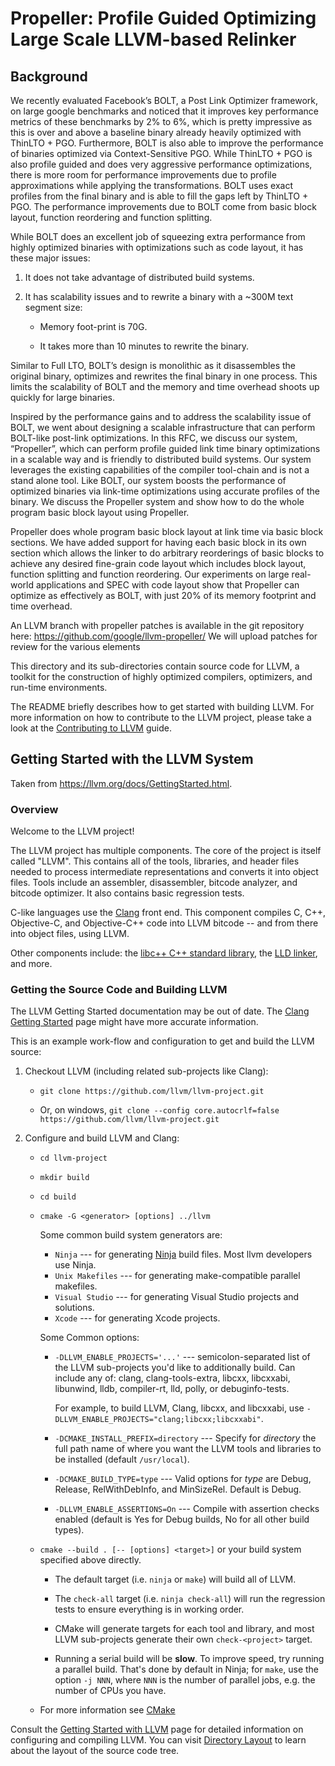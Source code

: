 # Propeller: Profile Guided Optimizing Large Scale LLVM-based Relinker

## Background

We recently evaluated Facebook’s BOLT, a Post Link Optimizer
framework, on large google benchmarks and noticed that it improves key
performance metrics of these benchmarks by 2% to 6%, which is pretty
impressive as this is over and above a baseline binary already heavily
optimized with ThinLTO + PGO. Furthermore, BOLT is also able to
improve the performance of binaries optimized via Context-Sensitive
PGO. While ThinLTO + PGO is also profile guided and does very
aggressive performance optimizations, there is more room for
performance improvements due to profile approximations while applying
the transformations. BOLT uses exact profiles from the final binary
and is able to fill the gaps left by ThinLTO + PGO. The performance
improvements due to BOLT come from basic block layout, function
reordering and function splitting.

While BOLT does an excellent job of squeezing extra performance from highly optimized
binaries with optimizations such as code layout, it has these major issues:

1. It does not take advantage of distributed build systems.

2. It has scalability issues and to rewrite a binary with a ~300M text segment size:

   * Memory foot-print is 70G.
   
   * It takes more than 10 minutes to rewrite the binary.

Similar to Full LTO, BOLT’s design is monolithic as it disassembles
the original binary, optimizes and rewrites the final binary in one
process. This limits the scalability of BOLT and the memory and time
overhead shoots up quickly for large binaries.

Inspired by the performance gains and to address the scalability issue
of BOLT, we went about designing a scalable infrastructure that can
perform BOLT-like post-link optimizations. In this RFC, we discuss our
system, “Propeller”, which can perform profile guided link time binary
optimizations in a scalable way and is friendly to distributed build
systems. Our system leverages the existing capabilities of the
compiler tool-chain and is not a stand alone tool. Like BOLT, our
system boosts the performance of optimized binaries via link-time
optimizations using accurate profiles of the binary. We discuss the
Propeller system and show how to do the whole program basic block
layout using Propeller.

Propeller does whole program basic block layout at link time via basic
block sections. We have added support for having each basic block in
its own section which allows the linker to do arbitrary reorderings of
basic blocks to achieve any desired fine-grain code layout which
includes block layout, function splitting and function reordering.
Our experiments on large real-world applications and SPEC with code
layout show that Propeller can optimize as effectively as BOLT, with
just 20% of its memory footprint and time overhead.

An LLVM branch with propeller patches is available in the git
repository here: https://github.com/google/llvm-propeller/ We will
upload patches for review for the various elements



This directory and its sub-directories contain source code for LLVM,
a toolkit for the construction of highly optimized compilers,
optimizers, and run-time environments.

The README briefly describes how to get started with building LLVM.
For more information on how to contribute to the LLVM project, please
take a look at the
[Contributing to LLVM](https://llvm.org/docs/Contributing.html) guide.

## Getting Started with the LLVM System

Taken from https://llvm.org/docs/GettingStarted.html.

### Overview

Welcome to the LLVM project!

The LLVM project has multiple components. The core of the project is
itself called "LLVM". This contains all of the tools, libraries, and header
files needed to process intermediate representations and converts it into
object files.  Tools include an assembler, disassembler, bitcode analyzer, and
bitcode optimizer.  It also contains basic regression tests.

C-like languages use the [Clang](http://clang.llvm.org/) front end.  This
component compiles C, C++, Objective-C, and Objective-C++ code into LLVM bitcode
-- and from there into object files, using LLVM.

Other components include:
the [libc++ C++ standard library](https://libcxx.llvm.org),
the [LLD linker](https://lld.llvm.org), and more.

### Getting the Source Code and Building LLVM

The LLVM Getting Started documentation may be out of date.  The [Clang
Getting Started](http://clang.llvm.org/get_started.html) page might have more
accurate information.

This is an example work-flow and configuration to get and build the LLVM source:

1. Checkout LLVM (including related sub-projects like Clang):

     * ``git clone https://github.com/llvm/llvm-project.git``

     * Or, on windows, ``git clone --config core.autocrlf=false
    https://github.com/llvm/llvm-project.git``

2. Configure and build LLVM and Clang:

     * ``cd llvm-project``

     * ``mkdir build``

     * ``cd build``

     * ``cmake -G <generator> [options] ../llvm``

        Some common build system generators are:

        * ``Ninja`` --- for generating [Ninja](https://ninja-build.org)
          build files. Most llvm developers use Ninja.
        * ``Unix Makefiles`` --- for generating make-compatible parallel makefiles.
        * ``Visual Studio`` --- for generating Visual Studio projects and
          solutions.
        * ``Xcode`` --- for generating Xcode projects.

        Some Common options:

        * ``-DLLVM_ENABLE_PROJECTS='...'`` --- semicolon-separated list of the LLVM
          sub-projects you'd like to additionally build. Can include any of: clang,
          clang-tools-extra, libcxx, libcxxabi, libunwind, lldb, compiler-rt, lld,
          polly, or debuginfo-tests.

          For example, to build LLVM, Clang, libcxx, and libcxxabi, use
          ``-DLLVM_ENABLE_PROJECTS="clang;libcxx;libcxxabi"``.

        * ``-DCMAKE_INSTALL_PREFIX=directory`` --- Specify for *directory* the full
          path name of where you want the LLVM tools and libraries to be installed
          (default ``/usr/local``).

        * ``-DCMAKE_BUILD_TYPE=type`` --- Valid options for *type* are Debug,
          Release, RelWithDebInfo, and MinSizeRel. Default is Debug.

        * ``-DLLVM_ENABLE_ASSERTIONS=On`` --- Compile with assertion checks enabled
          (default is Yes for Debug builds, No for all other build types).

      * ``cmake --build . [-- [options] <target>]`` or your build system specified above
        directly.

        * The default target (i.e. ``ninja`` or ``make``) will build all of LLVM.

        * The ``check-all`` target (i.e. ``ninja check-all``) will run the
          regression tests to ensure everything is in working order.

        * CMake will generate targets for each tool and library, and most
          LLVM sub-projects generate their own ``check-<project>`` target.

        * Running a serial build will be **slow**.  To improve speed, try running a
          parallel build.  That's done by default in Ninja; for ``make``, use the option
          ``-j NNN``, where ``NNN`` is the number of parallel jobs, e.g. the number of
          CPUs you have.

      * For more information see [CMake](https://llvm.org/docs/CMake.html)

Consult the
[Getting Started with LLVM](https://llvm.org/docs/GettingStarted.html#getting-started-with-llvm)
page for detailed information on configuring and compiling LLVM. You can visit
[Directory Layout](https://llvm.org/docs/GettingStarted.html#directory-layout)
to learn about the layout of the source code tree.

